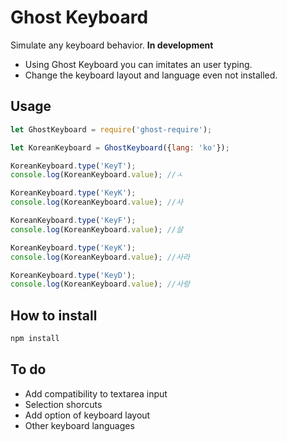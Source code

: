 # Ghost Keyboard

Simulate any keyboard behavior. **In development**
- Using Ghost Keyboard you can imitates an user typing.
- Change the keyboard layout and language even not installed.



## Usage

```javascript
let GhostKeyboard = require('ghost-require');

let KoreanKeyboard = GhostKeyboard({lang: 'ko'});

KoreanKeyboard.type('KeyT');
console.log(KoreanKeyboard.value); //ㅅ

KoreanKeyboard.type('KeyK');
console.log(KoreanKeyboard.value); //사

KoreanKeyboard.type('KeyF');
console.log(KoreanKeyboard.value); //살

KoreanKeyboard.type('KeyK');
console.log(KoreanKeyboard.value); //사라

KoreanKeyboard.type('KeyD');
console.log(KoreanKeyboard.value); //사랑
```

## How to install

```javascript
npm install
```

## To do
- Add compatibility to textarea input
- Selection shorcuts
- Add option of keyboard layout
- Other keyboard languages